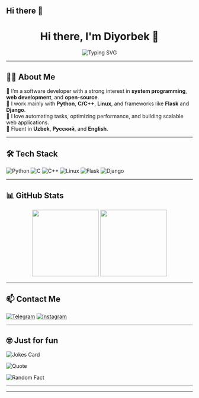 ## Hi there 👋
<h1 align="center">Hi there, I'm Diyorbek 👋</h1>

<p align="center">
  <img src="https://readme-typing-svg.demolab.com?font=Fira+Code&weight=500&pause=1000&center=true&width=435&lines=Software+Engineer;Python%2C+C%2C+C%2B%2B+Developer;Flask+%7C+Django+%7C+Linux+Enthusiast" alt="Typing SVG" />
</p>

---

## 🧑‍💻 About Me

🔹 I’m a software developer with a strong interest in **system programming**, **web development**, and **open-source**.  
🔹 I work mainly with **Python**, **C/C++**, **Linux**, and frameworks like **Flask** and **Django**.  
🔹 I love automating tasks, optimizing performance, and building scalable web applications.  
🔹 Fluent in **Uzbek**, **Русский**, and **English**.

---

## 🛠️ Tech Stack

![Python](https://img.shields.io/badge/Python-3670A0?style=for-the-badge&logo=python&logoColor=white)
![C](https://img.shields.io/badge/C-00599C?style=for-the-badge&logo=c&logoColor=white)
![C++](https://img.shields.io/badge/C%2B%2B-00599C?style=for-the-badge&logo=c%2B%2B&logoColor=white)
![Linux](https://img.shields.io/badge/Linux-FCC624?style=for-the-badge&logo=linux&logoColor=black)
![Flask](https://img.shields.io/badge/Flask-000000?style=for-the-badge&logo=flask&logoColor=white)
![Django](https://img.shields.io/badge/Django-092E20?style=for-the-badge&logo=django&logoColor=white)

---

## 📊 GitHub Stats

<p align="center">
  <img src="https://github-readme-stats.vercel.app/api?username=diyorbek6875&show_icons=true&theme=tokyonight" height="180" />
  <img src="https://github-readme-stats.vercel.app/api/top-langs/?username=diyorbek6875&layout=compact&theme=tokyonight" height="180" />
</p>

---

## 📫 Contact Me

[![Telegram](https://img.shields.io/badge/Telegram-2CA5E0?style=for-the-badge&logo=telegram&logoColor=white)](https://t.me/@abdusalomovdiyorbek)
[![Instagram](https://img.shields.io/badge/Instagram-E4405F?style=for-the-badge&logo=instagram&logoColor=white)](https://instagram.com/abdusalomovdiyorbek6875)

---

## 🤓 Just for fun

<!-- Hazil kartasi -->
![Jokes Card](https://readme-jokes.vercel.app/api?theme=tokyonight)

<!-- Tasodifiy iqtibos -->
![Quote](https://quotes-github-readme.vercel.app/api?type=horizontal&theme=tokyonight)

<!-- Tasodifiy fakt -->
<img src="https://uselessfacts.jsph.pl/random.svg?language=en" alt="Random Fact" />

---

---

<!-- Fun element (optional) -->
<!--
![Jokes Card](https://readme-jokes.vercel.app/api?theme=default)
-->



<!--
**diyorbek6875/diyorbek6875** is a ✨ _special_ ✨ repository because its `README.md` (this file) appears on your GitHub profile.

Here are some ideas to get you started:

- 🔭 I’m currently working on ...
- 🌱 I’m currently learning ...
- 👯 I’m looking to collaborate on ...
- 🤔 I’m looking for help with ...
- 💬 Ask me about ...
- 📫 How to reach me: ...
- 😄 Pronouns: ...
- ⚡ Fun fact: ...
-->
